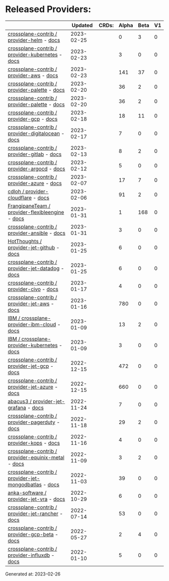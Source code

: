 # Released Providers:

||Updated|CRDs:|Alpha|Beta|V1|
|---|---|---|---|---|---|
|[crossplane-contrib / provider-helm](https://github.com/crossplane-contrib/provider-helm) - [docs](https://doc.crds.dev/github.com/crossplane-contrib/provider-helm@v0.13.0)|2023-02-25||0|3|0|
|[crossplane-contrib / provider-kubernetes](https://github.com/crossplane-contrib/provider-kubernetes) - [docs](https://doc.crds.dev/github.com/crossplane-contrib/provider-kubernetes@v0.6.0)|2023-02-23||3|0|0|
|[crossplane-contrib / provider-aws](https://github.com/crossplane-contrib/provider-aws) - [docs](https://doc.crds.dev/github.com/crossplane-contrib/provider-aws@v0.37.1)|2023-02-23||141|37|0|
|[crossplane-contrib / provider-palette](https://github.com/crossplane-contrib/provider-palette) - [docs](https://doc.crds.dev/github.com/crossplane-contrib/provider-palette@v0.11.0)|2023-02-20||36|2|0|
|[crossplane-contrib / provider-palette](https://github.com/crossplane-contrib/provider-palette) - [docs](https://doc.crds.dev/github.com/crossplane-contrib/provider-palette@v0.11.0)|2023-02-20||36|2|0|
|[crossplane-contrib / provider-gcp](https://github.com/crossplane-contrib/provider-gcp) - [docs](https://doc.crds.dev/github.com/crossplane-contrib/provider-gcp@v0.22.0)|2023-02-18||18|11|0|
|[crossplane-contrib / provider-digitalocean](https://github.com/crossplane-contrib/provider-digitalocean) - [docs](https://doc.crds.dev/github.com/crossplane-contrib/provider-digitalocean@v0.2.0)|2023-02-17||7|0|0|
|[crossplane-contrib / provider-gitlab](https://github.com/crossplane-contrib/provider-gitlab) - [docs](https://doc.crds.dev/github.com/crossplane-contrib/provider-gitlab@v0.2.0)|2023-02-13||8|2|0|
|[crossplane-contrib / provider-argocd](https://github.com/crossplane-contrib/provider-argocd) - [docs](https://doc.crds.dev/github.com/crossplane-contrib/provider-argocd@v0.1.0)|2023-02-12||5|0|0|
|[crossplane-contrib / provider-azure](https://github.com/crossplane-contrib/provider-azure) - [docs](https://doc.crds.dev/github.com/crossplane-contrib/provider-azure@v0.20.0)|2023-02-07||17|7|0|
|[cdloh / provider-cloudflare](https://github.com/cdloh/provider-cloudflare) - [docs](https://doc.crds.dev/github.com/cdloh/provider-cloudflare@v0.1.0)|2023-02-06||91|2|0|
|[FrangipaneTeam / provider-flexibleengine](https://github.com/FrangipaneTeam/provider-flexibleengine) - [docs](https://doc.crds.dev/github.com/FrangipaneTeam/provider-flexibleengine@v0.4.0)|2023-01-31||1|168|0|
|[crossplane-contrib / provider-ansible](https://github.com/crossplane-contrib/provider-ansible) - [docs](https://doc.crds.dev/github.com/crossplane-contrib/provider-ansible@v0.4.1)|2023-01-31||3|0|0|
|[HotThoughts / provider-jet-github](https://github.com/HotThoughts/provider-jet-github) - [docs](https://doc.crds.dev/github.com/HotThoughts/provider-jet-github@v0.0.2)|2023-01-25||6|0|0|
|[crossplane-contrib / provider-jet-datadog](https://github.com/crossplane-contrib/provider-jet-datadog) - [docs](https://doc.crds.dev/github.com/crossplane-contrib/provider-jet-datadog@v0.1.0)|2023-01-25||6|0|0|
|[crossplane-contrib / provider-civo](https://github.com/crossplane-contrib/provider-civo) - [docs](https://doc.crds.dev/github.com/crossplane-contrib/provider-civo@v0.1)|2023-01-17||4|0|0|
|[crossplane-contrib / provider-jet-aws](https://github.com/crossplane-contrib/provider-jet-aws) - [docs](https://doc.crds.dev/github.com/crossplane-contrib/provider-jet-aws@v0.5.0-preview)|2023-01-16||780|0|0|
|[IBM / crossplane-provider-ibm-cloud](https://github.com/IBM/crossplane-provider-ibm-cloud) - [docs](https://doc.crds.dev/github.com/IBM/crossplane-provider-ibm-cloud@v1.8.0)|2023-01-09||13|2|0|
|[IBM / crossplane-provider-kubernetes](https://github.com/IBM/crossplane-provider-kubernetes) - [docs](https://doc.crds.dev/github.com/IBM/crossplane-provider-kubernetes@v1.8.0)|2023-01-09||3|0|0|
|[crossplane-contrib / provider-jet-gcp](https://github.com/crossplane-contrib/provider-jet-gcp) - [docs](https://doc.crds.dev/github.com/crossplane-contrib/provider-jet-gcp@v0.3.0-preview)|2022-12-15||472|0|0|
|[crossplane-contrib / provider-jet-azure](https://github.com/crossplane-contrib/provider-jet-azure) - [docs](https://doc.crds.dev/github.com/crossplane-contrib/provider-jet-azure@v0.12.0-preview)|2022-12-15||660|0|0|
|[abacus3 / provider-jet-grafana](https://github.com/abacus3/provider-jet-grafana) - [docs](https://doc.crds.dev/github.com/abacus3/provider-jet-grafana@v0.1.0)|2022-11-24||7|0|0|
|[crossplane-contrib / provider-pagerduty](https://github.com/crossplane-contrib/provider-pagerduty) - [docs](https://doc.crds.dev/github.com/crossplane-contrib/provider-pagerduty@v0.3.0)|2022-11-18||29|2|0|
|[crossplane-contrib / provider-kops](https://github.com/crossplane-contrib/provider-kops) - [docs](https://doc.crds.dev/github.com/crossplane-contrib/provider-kops@v0.1.1)|2022-11-16||4|0|0|
|[crossplane-contrib / provider-equinix-metal](https://github.com/crossplane-contrib/provider-equinix-metal) - [docs](https://doc.crds.dev/github.com/crossplane-contrib/provider-equinix-metal@v0.0.11)|2022-11-09||3|2|0|
|[crossplane-contrib / provider-jet-mongodbatlas](https://github.com/crossplane-contrib/provider-jet-mongodbatlas) - [docs](https://doc.crds.dev/github.com/crossplane-contrib/provider-jet-mongodbatlas@v0.3.0)|2022-11-03||39|0|0|
|[anka-software / provider-jet-vra](https://github.com/anka-software/provider-jet-vra) - [docs](https://doc.crds.dev/github.com/anka-software/provider-jet-vra@test)|2022-10-29||6|0|0|
|[crossplane-contrib / provider-jet-rancher](https://github.com/crossplane-contrib/provider-jet-rancher) - [docs](https://doc.crds.dev/github.com/crossplane-contrib/provider-jet-rancher@v0.1.0)|2022-07-14||53|0|0|
|[crossplane-contrib / provider-gcp-beta](https://github.com/crossplane-contrib/provider-gcp-beta) - [docs](https://doc.crds.dev/github.com/crossplane-contrib/provider-gcp-beta@v0.1.0)|2022-05-27||2|4|0|
|[crossplane-contrib / provider-influxdb](https://github.com/crossplane-contrib/provider-influxdb) - [docs](https://doc.crds.dev/github.com/crossplane-contrib/provider-influxdb@v0.1.2)|2022-01-10||5|0|0|

Generated at: 2023-02-26